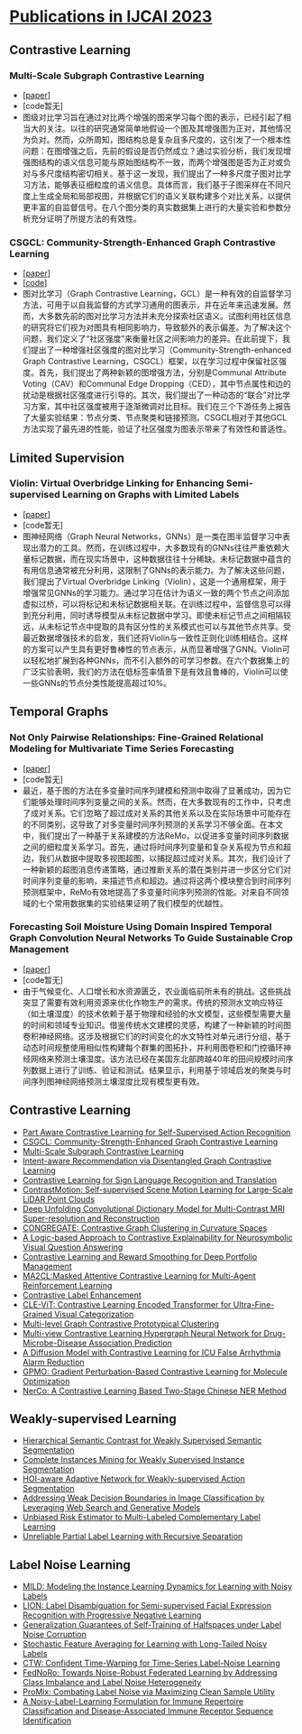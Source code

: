 # [Publications in IJCAI 2023](https://www.ijcai.org/proceedings/2023/)

## Contrastive Learning
### Multi-Scale Subgraph Contrastive Learning
 - [[paper](https://www.ijcai.org/proceedings/2023/0246.pdf)]
 - [code暂无]
 - 图级对比学习旨在通过对比两个增强的图来学习每个图的表示，已经引起了相当大的关注。以往的研究通常简单地假设一个图及其增强图为正对，其他情况为负对。然而，众所周知，图结构总是复杂且多尺度的，这引发了一个根本性问题：在图增强之后，先前的假设是否仍然成立？通过实验分析，我们发现增强图结构的语义信息可能与原始图结构不一致，而两个增强图是否为正对或负对与多尺度结构密切相关。基于这一发现，我们提出了一种多尺度子图对比学习方法，能够表征细粒度的语义信息。具体而言，我们基于子图采样在不同尺度上生成全局和局部视图，并根据它们的语义关联构建多个对比关系，以提供更丰富的自监督信号。在八个图分类的真实数据集上进行的大量实验和参数分析充分证明了所提方法的有效性。
### CSGCL: Community-Strength-Enhanced Graph Contrastive Learning
- [[paper](https://www.ijcai.org/proceedings/2023/0229.pdf)]
- [[code](https://github.com/HanChen-HUST/CSGCL)]
- 图对比学习（Graph Contrastive Learning，GCL）是一种有效的自监督学习方法，可用于以自我监督的方式学习通用的图表示，并在近年来迅速发展。然而，大多数先前的图对比学习方法并未充分探索社区语义。试图利用社区信息的研究将它们视为对图具有相同影响力，导致额外的表示偏差。为了解决这个问题，我们定义了“社区强度”来衡量社区之间影响力的差异。在此前提下，我们提出了一种增强社区强度的图对比学习（Community-Strength-enhanced Graph Contrastive Learning，CSGCL）框架，以在学习过程中保留社区强度。首先，我们提出了两种新颖的图增强方法，分别是Communal Attribute Voting（CAV）和Communal Edge Dropping（CED），其中节点属性和边的扰动是根据社区强度进行引导的。其次，我们提出了一种动态的“联合”对比学习方案，其中社区强度被用于逐渐微调对比目标。我们在三个下游任务上报告了大量实验结果：节点分类、节点聚类和链接预测。CSGCL相对于其他GCL方法实现了最先进的性能，验证了社区强度为图表示带来了有效性和普适性。

## Limited Supervision
### Violin: Virtual Overbridge Linking for Enhancing Semi-supervised Learning on Graphs with Limited Labels
- [[paper](https://www.ijcai.org/proceedings/2023/0495.pdf)]
- [code暂无]
- 图神经网络（Graph Neural Networks，GNNs）是一类在图半监督学习中表现出潜力的工具。然而，在训练过程中，大多数现有的GNNs往往严重依赖大量标记数据，而在现实场景中，这种数据往往十分稀缺。未标记数据中蕴含的有用信息通常被充分利用，这限制了GNNs的表示能力。为了解决这些问题，我们提出了Virtual Overbridge Linking（Violin），这是一个通用框架，用于增强常见GNNs的学习能力。通过学习在估计为语义一致的两个节点之间添加虚拟过桥，可以将标记和未标记数据相关联。在训练过程中，监督信息可以得到充分利用，同时诱导模型从未标记数据中学习。即使未标记节点之间相隔较远，从未标记节点中提取的具有区分性的关系模式也可以与其他节点共享。受最近数据增强技术的启发，我们还将Violin与一致性正则化训练相结合。这样的方案可以产生具有更好鲁棒性的节点表示，从而显著增强了GNN。Violin可以轻松地扩展到各种GNNs，而不引入额外的可学习参数。在六个数据集上的广泛实验表明，我们的方法在低标签率情景下是有效且鲁棒的，Violin可以使一些GNNs的节点分类性能提高超过10%。

## Temporal Graphs
### Not Only Pairwise Relationships: Fine-Grained Relational Modeling for Multivariate Time Series Forecasting
- [[paper](https://www.ijcai.org/proceedings/2023/0491.pdf)]
- [code暂无]
- 最近，基于图的方法在多变量时间序列建模和预测中取得了显著成功，因为它们能够处理时间序列变量之间的关系。然而，在大多数现有的工作中，只考虑了成对关系。它们忽略了超过成对关系的其他关系以及在实际场景中可能存在的不同类别，这导致了对多变量时间序列预测的关系学习不够全面。在本文中，我们提出了一种基于关系建模的方法ReMo，以促进多变量时间序列数据之间的细粒度关系学习。首先，通过将时间序列变量和复杂关系视为节点和超边，我们从数据中提取多视图超图，以捕捉超过成对关系。其次，我们设计了一种新颖的超图消息传递策略，通过推断关系的潜在类别并进一步区分它们对时间序列变量的影响，来描述节点和超边。通过将这两个模块整合到时间序列预测框架中，ReMo有效地提高了多变量时间序列预测的性能。对来自不同领域的七个常用数据集的实验结果证明了我们模型的优越性。

### Forecasting Soil Moisture Using Domain Inspired Temporal Graph Convolution Neural Networks To Guide Sustainable Crop Management
- [[paper](https://www.ijcai.org/proceedings/2023/0654.pdf)]
- [code暂无]
- 由于气候变化、人口增长和水资源匮乏，农业面临前所未有的挑战。这些挑战突显了需要有效利用资源来优化作物生产的需求。传统的预测水文响应特征（如土壤湿度）的技术依赖于基于物理和经验的水文模型，这些模型需要大量的时间和领域专业知识。借鉴传统水文建模的灵感，构建了一种新颖的时间图卷积神经网络。这涉及根据它们的时间变化的水文特性对单元进行分组，基于动态时间规整使用相似性构建每个群集的图拓扑，并利用图卷积和门控循环神经网络来预测土壤湿度。该方法已经在美国东北部跨越40年的田间规模时间序列数据上进行了训练、验证和测试。结果显示，利用基于领域启发的聚类与时间序列图神经网络预测土壤湿度比现有模型更有效。


## Contrastive Learning
 - [Part Aware Contrastive Learning for Self-Supervised Action Recognition](https://www.ijcai.org/proceedings/2023/0095.pdf)
 - [CSGCL: Community-Strength-Enhanced Graph Contrastive Learning](https://www.ijcai.org/proceedings/2023/0229.pdf)
 - [Multi-Scale Subgraph Contrastive Learning](https://www.ijcai.org/proceedings/2023/0246.pdf)
 - [Intent-aware Recommendation via Disentangled Graph Contrastive Learning](https://www.ijcai.org/proceedings/2023/0260.pdf)
 - [Contrastive Learning for Sign Language Recognition and Translation](https://www.ijcai.org/proceedings/2023/0085.pdf)
 - [ContrastMotion: Self-supervised Scene Motion Learning for Large-Scale LiDAR Point Clouds](https://www.ijcai.org/proceedings/2023/0103.pdf)
 - [Deep Unfolding Convolutional Dictionary Model for Multi-Contrast MRI Super-resolution and Reconstruction](https://www.ijcai.org/proceedings/2023/0112.pdf)
 - [CONGREGATE: Contrastive Graph Clustering in Curvature Spaces](https://www.ijcai.org/proceedings/2023/0255.pdf)
 - [A Logic-based Approach to Contrastive Explainability for Neurosymbolic Visual Question Answering](https://www.ijcai.org/proceedings/2023/0408.pdf)
 - [Contrastive Learning and Reward Smoothing for Deep Portfolio Management](https://www.ijcai.org/proceedings/2023/0441.pdf)
 - [MA2CL:Masked Attentive Contrastive Learning for Multi-Agent Reinforcement Learning](https://www.ijcai.org/proceedings/2023/0470.pdf)
 - [Contrastive Label Enhancement](https://www.ijcai.org/proceedings/2023/0484.pdf)
 - [CLE-ViT: Contrastive Learning Encoded Transformer for Ultra-Fine-Grained Visual Categorization](https://www.ijcai.org/proceedings/2023/0504.pdf)
 - [Multi-level Graph Contrastive Prototypical Clustering](https://www.ijcai.org/proceedings/2023/0513.pdf)
 - [Multi-view Contrastive Learning Hypergraph Neural Network for Drug-Microbe-Disease Association Prediction](https://www.ijcai.org/proceedings/2023/0537.pdf)
 - [A Diffusion Model with Contrastive Learning for ICU False Arrhythmia Alarm Reduction](https://www.ijcai.org/proceedings/2023/0546.pdf)
 - [GPMO: Gradient Perturbation-Based Contrastive Learning for Molecule Optimization](https://www.ijcai.org/proceedings/2023/0549.pdf)
 - [NerCo: A Contrastive Learning Based Two-Stage Chinese NER Method](https://www.ijcai.org/proceedings/2023/0587.pdf)
## Weakly-supervised Learning
 - [Hierarchical Semantic Contrast for Weakly Supervised Semantic Segmentation](https://www.ijcai.org/proceedings/2023/0171.pdf)
 - [Complete Instances Mining for Weakly Supervised Instance Segmentation](https://www.ijcai.org/proceedings/2023/0127.pdf)
 - [HOI-aware Adaptive Network for Weakly-supervised Action Segmentation](https://www.ijcai.org/proceedings/2023/0191.pdf)
 - [Addressing Weak Decision Boundaries in Image Classification by Leveraging Web Search and Generative Models](https://www.ijcai.org/proceedings/2023/0659.pdf)
 - [Unbiased Risk Estimator to Multi-Labeled Complementary Label Learning](https://www.ijcai.org/proceedings/2023/0415.pdf)
 - [Unreliable Partial Label Learning with Recursive Separation](https://www.ijcai.org/proceedings/2023/0468.pdf)
   
## Label Noise Learning
 - [MILD: Modeling the Instance Learning Dynamics for Learning with Noisy Labels](https://www.ijcai.org/proceedings/2023/0092.pdf)
 - [LION: Label Disambiguation for Semi-supervised Facial Expression Recognition with Progressive Negative Learning](https://www.ijcai.org/proceedings/2023/0078.pdf)
 - [Generalization Guarantees of Self-Training of Halfspaces under Label Noise Corruption](https://www.ijcai.org/proceedings/2023/0420.pdf)
 - [Stochastic Feature Averaging for Learning with Long-Tailed Noisy Labels](https://www.ijcai.org/proceedings/2023/0434.pdf)
 - [CTW: Confident Time-Warping for Time-Series Label-Noise Learning](https://www.ijcai.org/proceedings/2023/0450.pdf)
 - [FedNoRo: Towards Noise-Robust Federated Learning by Addressing Class Imbalance and Label Noise Heterogeneity](https://www.ijcai.org/proceedings/2023/0492.pdf)
 - [ProMix: Combating Label Noise via Maximizing Clean Sample Utility](https://www.ijcai.org/proceedings/2023/0494.pdf)
 - [A Noisy-Label-Learning Formulation for Immune Repertoire Classification and Disease-Associated Immune Receptor Sequence Identification](https://www.ijcai.org/proceedings/2023/0527.pdf)

